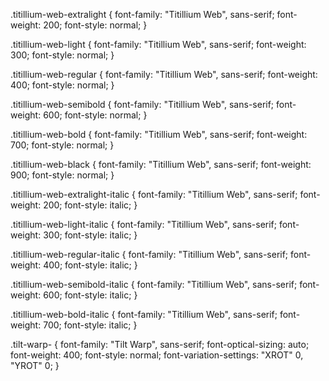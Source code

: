 .titillium-web-extralight {
  font-family: "Titillium Web", sans-serif;
  font-weight: 200;
  font-style: normal;
}

.titillium-web-light {
  font-family: "Titillium Web", sans-serif;
  font-weight: 300;
  font-style: normal;
}

.titillium-web-regular {
  font-family: "Titillium Web", sans-serif;
  font-weight: 400;
  font-style: normal;
}

.titillium-web-semibold {
  font-family: "Titillium Web", sans-serif;
  font-weight: 600;
  font-style: normal;
}

.titillium-web-bold {
  font-family: "Titillium Web", sans-serif;
  font-weight: 700;
  font-style: normal;
}

.titillium-web-black {
  font-family: "Titillium Web", sans-serif;
  font-weight: 900;
  font-style: normal;
}

.titillium-web-extralight-italic {
  font-family: "Titillium Web", sans-serif;
  font-weight: 200;
  font-style: italic;
}

.titillium-web-light-italic {
  font-family: "Titillium Web", sans-serif;
  font-weight: 300;
  font-style: italic;
}

.titillium-web-regular-italic {
  font-family: "Titillium Web", sans-serif;
  font-weight: 400;
  font-style: italic;
}

.titillium-web-semibold-italic {
  font-family: "Titillium Web", sans-serif;
  font-weight: 600;
  font-style: italic;
}

.titillium-web-bold-italic {
  font-family: "Titillium Web", sans-serif;
  font-weight: 700;
  font-style: italic;
}

.tilt-warp-<uniquifier> {
  font-family: "Tilt Warp", sans-serif;
  font-optical-sizing: auto;
  font-weight: 400;
  font-style: normal;
  font-variation-settings:
    "XROT" 0,
    "YROT" 0;
}